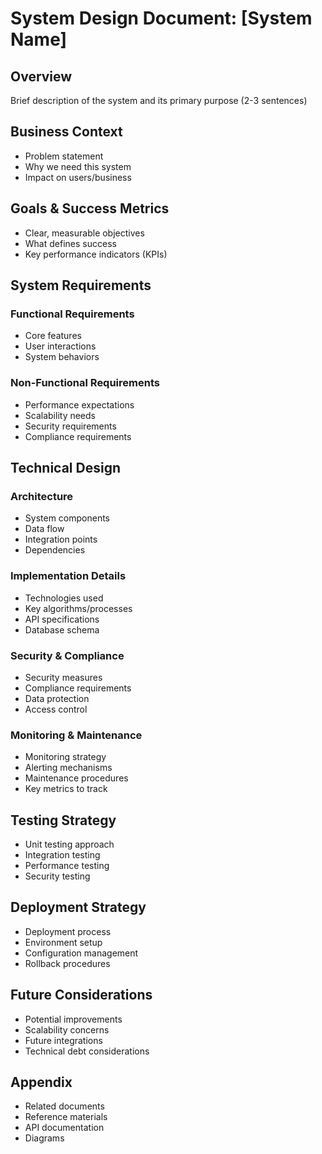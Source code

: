 # System Design Document: [System Name]

## Overview
Brief description of the system and its primary purpose (2-3 sentences)

## Business Context
- Problem statement
- Why we need this system
- Impact on users/business

## Goals & Success Metrics
- Clear, measurable objectives
- What defines success
- Key performance indicators (KPIs)

## System Requirements
### Functional Requirements
- Core features
- User interactions
- System behaviors

### Non-Functional Requirements
- Performance expectations
- Scalability needs
- Security requirements
- Compliance requirements

## Technical Design
### Architecture
- System components
- Data flow
- Integration points
- Dependencies

### Implementation Details
- Technologies used
- Key algorithms/processes
- API specifications
- Database schema

### Security & Compliance
- Security measures
- Compliance requirements
- Data protection
- Access control

### Monitoring & Maintenance
- Monitoring strategy
- Alerting mechanisms
- Maintenance procedures
- Key metrics to track

## Testing Strategy
- Unit testing approach
- Integration testing
- Performance testing
- Security testing

## Deployment Strategy
- Deployment process
- Environment setup
- Configuration management
- Rollback procedures

## Future Considerations
- Potential improvements
- Scalability concerns
- Future integrations
- Technical debt considerations

## Appendix
- Related documents
- Reference materials
- API documentation
- Diagrams